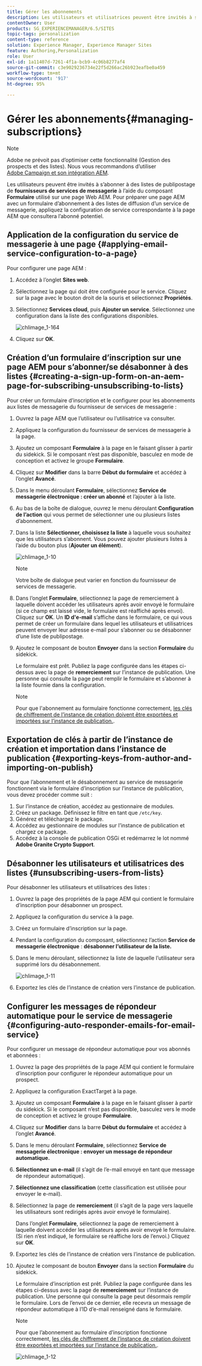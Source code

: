 ```yaml
---
title: Gérer les abonnements
description: Les utilisateurs et utilisatrices peuvent être invités à s’abonner à des listes de diffusion de fournisseurs de services de messagerie à l’aide du composant Formulaire utilisé sur une page Web AEM. Pour préparer une page AEM avec un formulaire d’abonnement à des listes de diffusion d’un service de messagerie, appliquez la configuration de service correspondante à la page AEM que consultera l’abonné(e) potentiel(le).
contentOwner: User
products: SG_EXPERIENCEMANAGER/6.5/SITES
topic-tags: personalization
content-type: reference
solution: Experience Manager, Experience Manager Sites
feature: Authoring,Personalization
role: User
exl-id: 1a11407d-7261-4f1a-bcb9-4c06b8277af4
source-git-commit: c3e9029236734e22f5d266ac26b923eafbe0a459
workflow-type: tm+mt
source-wordcount: '917'
ht-degree: 95%

---
```


# Gérer les abonnements{#managing-subscriptions}

>[!NOTE]
>
>Adobe ne prévoit pas d’optimiser cette fonctionnalité (Gestion des prospects et des listes).
>Nous vous recommandons d’utiliser [Adobe Campaign et son intégration AEM](/help/sites-administering/campaign.md).

Les utilisateurs peuvent être invités à s’abonner à des listes de publipostage de **fournisseurs de services de messagerie** à l’aide du composant **Formulaire** utilisé sur une page Web AEM. Pour préparer une page AEM avec un formulaire d’abonnement à des listes de diffusion d’un service de messagerie, appliquez la configuration de service correspondante à la page AEM que consultera l’abonné potentiel.

## Application de la configuration du service de messagerie à une page {#applying-email-service-configuration-to-a-page}

Pour configurer une page AEM :

1. Accédez à l’onglet **Sites web**.
1. Sélectionnez la page qui doit être configurée pour le service. Cliquez sur la page avec le bouton droit de la souris et sélectionnez **Propriétés**.

1. Sélectionnez **Services cloud**, puis **Ajouter un service**. Sélectionnez une configuration dans la liste des configurations disponibles.

   ![chlimage_1-164](assets/chlimage_1-164.png)

1. Cliquez sur **OK**.

## Création d’un formulaire d’inscription sur une page AEM pour s’abonner/se désabonner à des listes {#creating-a-sign-up-form-on-an-aem-page-for-subscribing-unsubscribing-to-lists}

Pour créer un formulaire d’inscription et le configurer pour les abonnements aux listes de messagerie du fournisseur de services de messagerie :

1. Ouvrez la page AEM que l’utilisateur ou l’utilisatrice va consulter.
1. Appliquez la configuration du fournisseur de services de messagerie à la page.

1. Ajoutez un composant **Formulaire** à la page en le faisant glisser à partir du sidekick. Si le composant n’est pas disponible, basculez en mode de conception et activez le groupe **Formulaire**.
1. Cliquez sur **Modifier** dans la barre **Début du formulaire** et accédez à l’onglet **Avancé**.
1. Dans le menu déroulant **Formulaire**, sélectionnez **Service de messagerie électronique : créer un abonné** et l’ajouter à la liste.
1. Au bas de la boîte de dialogue, ouvrez le menu déroulant **Configuration de l’action** qui vous permet de sélectionner une ou plusieurs listes d’abonnement.
1. Dans la liste **Sélectionner, choisissez la liste** à laquelle vous souhaitez que les utilisateurs s’abonnent. Vous pouvez ajouter plusieurs listes à l’aide du bouton plus (**Ajouter un élément**).

   ![chlimage_1-10](assets/chlimage_1-10.jpeg)

   >[!NOTE]
   >
   >Votre boîte de dialogue peut varier en fonction du fournisseur de services de messagerie.

1. Dans l’onglet **Formulaire**, sélectionnez la page de remerciement à laquelle doivent accéder les utilisateurs après avoir envoyé le formulaire (si ce champ est laissé vide, le formulaire est réaffiché après envoi). Cliquez sur **OK**. Un **ID d&#39;e-mail** s’affiche dans le formulaire, ce qui vous permet de créer un formulaire dans lequel les utilisateurs et utilisatrices peuvent envoyer leur adresse e-mail pour s’abonner ou se désabonner d’une liste de publipostage.
1. Ajoutez le composant de bouton **Envoyer** dans la section **Formulaire** du sidekick.

   Le formulaire est prêt. Publiez la page configurée dans les étapes ci-dessus avec la page de **remerciement** sur l’instance de publication. Une personne qui consulte la page peut remplir le formulaire et s’abonner à la liste fournie dans la configuration.

   >[!NOTE]
   >
   >Pour que l&#39;abonnement au formulaire fonctionne correctement, [les clés de chiffrement de l’instance de création doivent être exportées et importées sur l’instance de publication.](#exporting-keys-from-author-and-importing-on-publish).

## Exportation de clés à partir de l’instance de création et importation dans l’instance de publication {#exporting-keys-from-author-and-importing-on-publish}

Pour que l’abonnement et le désabonnement au service de messagerie fonctionnent via le formulaire d’inscription sur l’instance de publication, vous devez procéder comme suit :

1. Sur l’instance de création, accédez au gestionnaire de modules.
1. Créez un package. Définissez le filtre en tant que `/etc/key`.
1. Générez et téléchargez le package.
1. Accédez au gestionnaire de modules sur l’instance de publication et chargez ce package.
1. Accédez à la console de publication OSGi et redémarrez le lot nommé **Adobe Granite Crypto Support**.

## Désabonner les utilisateurs et utilisatrices des listes {#unsubscribing-users-from-lists}

Pour désabonner les utilisateurs et utilisatrices des listes :

1. Ouvrez la page des propriétés de la page AEM qui contient le formulaire d’inscription pour désabonner un prospect.
1. Appliquez la configuration du service à la page.
1. Créez un formulaire d’inscription sur la page.
1. Pendant la configuration du composant, sélectionnez l’action **Service de messagerie électronique** : **désabonner l’utilisateur de la liste.**
1. Dans le menu déroulant, sélectionnez la liste de laquelle l’utilisateur sera supprimé lors du désabonnement.

   ![chlimage_1-11](assets/chlimage_1-11.jpeg)

1. Exportez les clés de l’instance de création vers l’instance de publication.

## Configurer les messages de répondeur automatique pour le service de messagerie {#configuring-auto-responder-emails-for-email-service}

Pour configurer un message de répondeur automatique pour vos abonnés et abonnées :

1. Ouvrez la page des propriétés de la page AEM qui contient le formulaire d’inscription pour configurer le répondeur automatique pour un prospect.
1. Appliquez la configuration ExactTarget à la page.

1. Ajoutez un composant **Formulaire** à la page en le faisant glisser à partir du sidekick. Si le composant n’est pas disponible, basculez vers le mode de conception et activez le groupe **Formulaire**.
1. Cliquez sur **Modifier** dans la barre **Début du formulaire** et accédez à l’onglet **Avancé**.
1. Dans le menu déroulant **Formulaire**, sélectionnez **Service de messagerie électronique : envoyer un message de répondeur automatique.**
1. **Sélectionnez un e-mail** (il s’agit de l’e-mail envoyé en tant que message de répondeur automatique).

1. **Sélectionnez une classification** (cette classification est utilisée pour envoyer le e-mail).
1. Sélectionnez la page de **remerciement** (il s’agit de la page vers laquelle les utilisateurs sont redirigés après avoir envoyé le formulaire).

   Dans l’onglet **Formulaire**, sélectionnez la page de remerciement à laquelle doivent accéder les utilisateurs après avoir envoyé le formulaire. (Si rien n’est indiqué, le formulaire se réaffiche lors de l’envoi.) Cliquez sur **OK**.

1. Exportez les clés de l’instance de création vers l’instance de publication.
1. Ajoutez le composant de bouton **Envoyer** dans la section **Formulaire** du sidekick.

   Le formulaire d’inscription est prêt. Publiez la page configurée dans les étapes ci-dessus avec la page de **remerciement** sur l’instance de publication. Une personne qui consulte la page peut désormais remplir le formulaire. Lors de l’envoi de ce dernier, elle recevra un message de répondeur automatique à l’ID d’e-mail renseigné dans le formulaire.

   >[!NOTE]
   >
   >Pour que l’abonnement au formulaire d’inscription fonctionne correctement, [les clés de chiffrement de l’instance de création doivent être exportées et importées sur l’instance de publication.](#exporting-keys-from-author-and-importing-on-publish).

   ![chlimage_1-12](assets/chlimage_1-12.jpeg)
